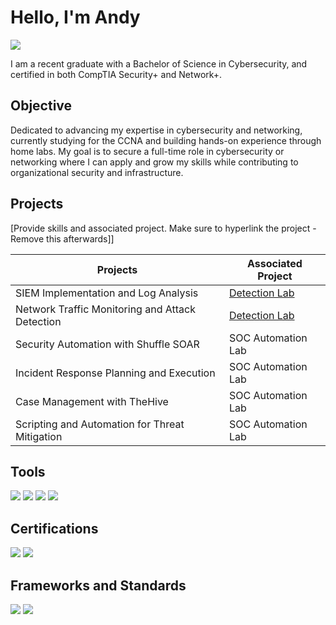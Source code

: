 # Hello, I'm Andy
<a href="https://www.linkedin.com/in/andydong02"><img src="https://img.shields.io/badge/-LinkedIn-0072b1?&style=for-the-badge&logo=linkedin&logoColor=white" /></a>

I am a recent graduate with a Bachelor of Science in Cybersecurity, and certified in both CompTIA Security+ and Network+. 

## Objective

Dedicated to advancing my expertise in cybersecurity and networking, currently studying for the CCNA and building hands-on experience through home labs. My goal is to secure a full-time role in cybersecurity or networking where I can apply and grow my skills while contributing to organizational security and infrastructure.

## Projects
[Provide skills and associated project. Make sure to hyperlink the project - Remove this afterwards]]

| Projects                                      | Associated Project         |
|-----------------------------------------------|----------------------------|
| SIEM Implementation and Log Analysis          | <a href="https://google.com">Detection Lab</a>|
| Network Traffic Monitoring and Attack Detection | <a href="https://google.com">Detection Lab</a>|
| Security Automation with Shuffle SOAR         | SOC Automation Lab|
| Incident Response Planning and Execution      | SOC Automation Lab|
| Case Management with TheHive                  | SOC Automation Lab|
| Scripting and Automation for Threat Mitigation | SOC Automation Lab|

## Tools

<div>
    <img src="https://img.shields.io/badge/-Wireshark-1679A7?&style=for-the-badge&logo=Wireshark&logoColor=white" />
    <img src="https://img.shields.io/badge/-CrowdStrike-EF2C2D?&style=for-the-badge&logo=hackthebox&logoColor=white" />
    <img src="https://img.shields.io/badge/-Zenmap-004B97?&style=for-the-badge&logo=nmap&logoColor=white" />
    <img src="https://img.shields.io/badge/-VMware-607078?&style=for-the-badge&logo=VMware&logoColor=white" />
</div>

## Certifications

<div>
<img src="https://img.shields.io/badge/-Security%2B-FF0000?&style=for-the-badge&logo=CompTIA&logoColor=white" />
<img src="https://img.shields.io/badge/-Network%2B-007ACC?&style=for-the-badge&logo=CompTIA&logoColor=white" />
</div>

## Frameworks and Standards

<div>
    <img src="https://img.shields.io/badge/-NIST%20SP%20800--53-0072CE?&style=for-the-badge&logoColor=white" />
    <img src="https://img.shields.io/badge/-NIST%20SP%20800--61-0072CE?&style=for-the-badge&logoColor=white" />
</div>

